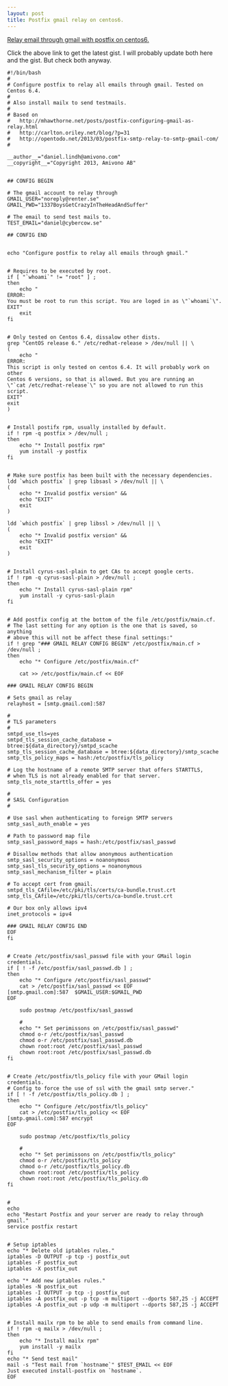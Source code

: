 ```yaml
---
layout: post
title: Postfix gmail relay on centos6.
---
```


[Relay email through gmail with postfix on centos6.](https://gist.github.com/arlukin/5689526)

Click the above link to get the latest gist. I will probably update both here
and the gist. But check both anyway.

    #!/bin/bash
    #
    # Configure postfix to relay all emails through gmail. Tested on Centos 6.4.
    #
    # Also install mailx to send testmails.
    #
    # Based on
    #   http://mhawthorne.net/posts/postfix-configuring-gmail-as-relay.html
    #   http://carlton.oriley.net/blog/?p=31
    #   http://opentodo.net/2013/03/postfix-smtp-relay-to-smtp-gmail-com/
    #

    __author__="daniel.lindh@amivono.com"
    __copyright__="Copyright 2013, Amivono AB"


    ## CONFIG BEGIN

    # The gmail account to relay through
    GMAIL_USER="noreply@renter.se"
    GMAIL_PWD="1337BoysGetCrazyInTheHeadAndSuffer"

    # The email to send test mails to.
    TEST_EMAIL="daniel@cybercow.se"

    ## CONFIG END


    echo "Configure postfix to relay all emails through gmail."


    # Requires to be executed by root.
    if [ "`whoami`" != "root" ] ;
    then
        echo "
    ERROR:
    You must be root to run this script. You are loged in as \"`whoami`\".
    EXIT"
        exit
    fi


    # Only tested on Centos 6.4, dissalow other dists.
    grep "CentOS release 6." /etc/redhat-release > /dev/null || \
    (
        echo "
    ERROR:
    This script is only tested on centos 6.4. It will probably work on other
    Centos 6 versions, so that is allowed. But you are running an
    \"`cat /etc/redhat-release`\" so you are not allowed to run this script.
    EXIT"
    exit
    )


    # Install postifx rpm, usually installed by default.
    if ! rpm -q postfix > /dev/null ;
    then
        echo "* Install postfix rpm"
        yum install -y postfix
    fi


    # Make sure postfix has been built with the necessary dependencies.
    ldd `which postfix` | grep libsasl > /dev/null || \
    (
        echo "* Invalid postfix version" &&
        echo "EXIT"
        exit
    )

    ldd `which postfix` | grep libssl > /dev/null || \
    (
        echo "* Invalid postfix version" &&
        echo "EXIT"
        exit
    )


    # Install cyrus-sasl-plain to get CAs to accept google certs.
    if ! rpm -q cyrus-sasl-plain > /dev/null ;
    then
        echo "* Install cyrus-sasl-plain rpm"
        yum install -y cyrus-sasl-plain
    fi


    # Add postfix config at the bottom of the file /etc/postfix/main.cf.
    # The last setting for any option is the one that is saved, so anything
    # above this will not be affect these final settings:"
    if ! grep "### GMAIL RELAY CONFIG BEGIN" /etc/postfix/main.cf > /dev/null ;
    then
        echo "* Configure /etc/postfix/main.cf"

        cat >> /etc/postfix/main.cf << EOF

    ### GMAIL RELAY CONFIG BEGIN

    # Sets gmail as relay
    relayhost = [smtp.gmail.com]:587

    #
    # TLS parameters
    #
    smtpd_use_tls=yes
    smtpd_tls_session_cache_database = btree:${data_directory}/smtpd_scache
    smtp_tls_session_cache_database = btree:${data_directory}/smtp_scache
    smtp_tls_policy_maps = hash:/etc/postfix/tls_policy

    # Log the hostname of a remote SMTP server that offers STARTTLS,
    # when TLS is not already enabled for that server.
    smtp_tls_note_starttls_offer = yes

    #
    # SASL Configuration
    #

    # Use sasl when authenticating to foreign SMTP servers
    smtp_sasl_auth_enable = yes

    # Path to password map file
    smtp_sasl_password_maps = hash:/etc/postfix/sasl_passwd

    # Disallow methods that allow anonymous authentication
    smtp_sasl_security_options = noanonymous
    smtp_sasl_tls_security_options = noanonymous
    smtp_sasl_mechanism_filter = plain

    # To accept cert from gmail.
    smtpd_tls_CAfile=/etc/pki/tls/certs/ca-bundle.trust.crt
    smtp_tls_CAfile=/etc/pki/tls/certs/ca-bundle.trust.crt

    # Our box only allows ipv4
    inet_protocols = ipv4

    ### GMAIL RELAY CONFIG END
    EOF
    fi


    # Create /etc/postfix/sasl_passwd file with your GMail login credentials.
    if [ ! -f /etc/postfix/sasl_passwd.db ] ;
    then
        echo "* Configure /etc/postfix/sasl_passwd"
        cat > /etc/postfix/sasl_passwd << EOF
    [smtp.gmail.com]:587  $GMAIL_USER:$GMAIL_PWD
    EOF

        sudo postmap /etc/postfix/sasl_passwd

        #
        echo "* Set perimissons on /etc/postfix/sasl_passwd"
        chmod o-r /etc/postfix/sasl_passwd
        chmod o-r /etc/postfix/sasl_passwd.db
        chown root:root /etc/postfix/sasl_passwd
        chown root:root /etc/postfix/sasl_passwd.db
    fi


    # Create /etc/postfix/tls_policy file with your GMail login credentials.
    # Config to force the use of ssl with the gmail smtp server."
    if [ ! -f /etc/postfix/tls_policy.db ] ;
    then
        echo "* Configure /etc/postfix/tls_policy"
        cat > /etc/postfix/tls_policy << EOF
    [smtp.gmail.com]:587 encrypt
    EOF

        sudo postmap /etc/postfix/tls_policy

        #
        echo "* Set perimissons on /etc/postfix/tls_policy"
        chmod o-r /etc/postfix/tls_policy
        chmod o-r /etc/postfix/tls_policy.db
        chown root:root /etc/postfix/tls_policy
        chown root:root /etc/postfix/tls_policy.db
    fi


    #
    echo
    echo "Restart Postfix and your server are ready to relay through gmail."
    service postfix restart


    # Setup iptables
    echo "* Delete old iptables rules."
    iptables -D OUTPUT -p tcp -j postfix_out
    iptables -F postfix_out
    iptables -X postfix_out

    echo "* Add new iptables rules."
    iptables -N postfix_out
    iptables -I OUTPUT -p tcp -j postfix_out
    iptables -A postfix_out -p tcp -m multiport --dports 587,25 -j ACCEPT
    iptables -A postfix_out -p udp -m multiport --dports 587,25 -j ACCEPT


    # Install mailx rpm to be able to send emails from command line.
    if ! rpm -q mailx > /dev/null ;
    then
        echo "* Install mailx rpm"
        yum install -y mailx
    fi
    echo "* Send test mail"
    mail -s "Test mail from `hostname`" $TEST_EMAIL << EOF
    Just executed install-postfix on `hostname`.
    EOF
